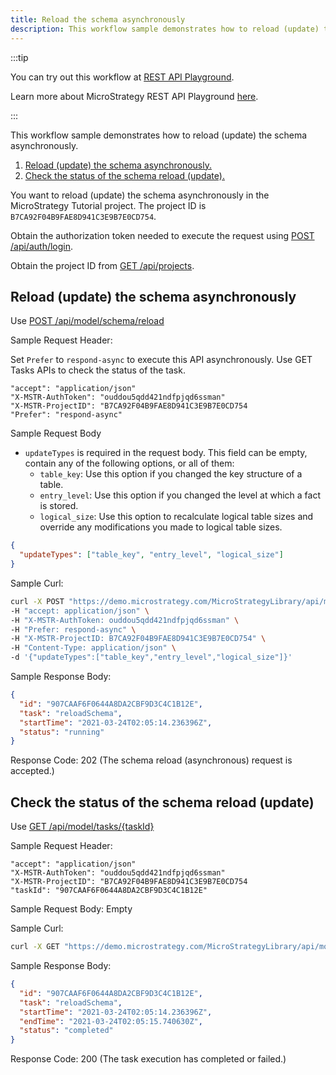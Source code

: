 ```yaml
---
title: Reload the schema asynchronously
description: This workflow sample demonstrates how to reload (update) the schema asynchronously.
---
```


:::tip

You can try out this workflow at [REST API Playground](https://www.postman.com/microstrategysdk/workspace/microstrategy-rest-api/folder/16131298-edc29ca6-4db8-4a8b-988e-11d9583ed993?ctx=documentation).

Learn more about MicroStrategy REST API Playground [here](/docs/getting-started/playground.md).

:::

This workflow sample demonstrates how to reload (update) the schema asynchronously.

1. [Reload (update) the schema asynchronously.](#reload-update-the-schema-asynchronously)
1. [Check the status of the schema reload (update).](#check-the-status-of-the-schema-reload-update)

You want to reload (update) the schema asynchronously in the MicroStrategy Tutorial project. The project ID is `B7CA92F04B9FAE8D941C3E9B7E0CD754`.

Obtain the authorization token needed to execute the request using [POST /api/auth/login](https://demo.microstrategy.com/MicroStrategyLibrary/api-docs/index.html#/Authentication/postLogin).

Obtain the project ID from [GET /api/projects](https://demo.microstrategy.com/MicroStrategyLibrary/api-docs/index.html#/Projects/getProjects_1).

## Reload (update) the schema asynchronously

Use [POST /api/model/schema/reload](https://demo.microstrategy.com/MicroStrategyLibrary/api-docs/index.html#/Schema/ms-schemaReload)

Sample Request Header:

Set `Prefer` to `respond-async` to execute this API asynchronously. Use GET Tasks APIs to check the status of the task.

```http
"accept": "application/json"
"X-MSTR-AuthToken": "ouddou5qdd421ndfpjqd6ssman"
"X-MSTR-ProjectID": "B7CA92F04B9FAE8D941C3E9B7E0CD754
"Prefer": "respond-async"
```

Sample Request Body

- `updateTypes` is required in the request body. This field can be empty, contain any of the following options, or all of them:
  - `table_key`: Use this option if you changed the key structure of a table.
  - `entry_level`: Use this option if you changed the level at which a fact is stored.
  - `logical_size`: Use this option to recalculate logical table sizes and override any modifications you made to logical table sizes.

```json
{
  "updateTypes": ["table_key", "entry_level", "logical_size"]
}
```

Sample Curl:

```bash
curl -X POST "https://demo.microstrategy.com/MicroStrategyLibrary/api/model/schema/reload" \
-H "accept: application/json" \
-H "X-MSTR-AuthToken: ouddou5qdd421ndfpjqd6ssman" \
-H "Prefer: respond-async" \
-H "X-MSTR-ProjectID: B7CA92F04B9FAE8D941C3E9B7E0CD754" \
-H "Content-Type: application/json" \
-d '{"updateTypes":["table_key","entry_level","logical_size"]}'
```

Sample Response Body:

```json
{
  "id": "907CAAF6F0644A8DA2CBF9D3C4C1B12E",
  "task": "reloadSchema",
  "startTime": "2021-03-24T02:05:14.236396Z",
  "status": "running"
}
```

Response Code: 202 (The schema reload (asynchronous) request is accepted.)

## Check the status of the schema reload (update)

Use [GET /api/model/tasks/{taskId}](https://demo.microstrategy.com/MicroStrategyLibrary/api-docs/index.html#/Schema/ms-getTask)

Sample Request Header:

```http
"accept": "application/json"
"X-MSTR-AuthToken": "ouddou5qdd421ndfpjqd6ssman"
"X-MSTR-ProjectID": "B7CA92F04B9FAE8D941C3E9B7E0CD754
"taskId": "907CAAF6F0644A8DA2CBF9D3C4C1B12E"
```

Sample Request Body: Empty

Sample Curl:

```bash
curl -X GET "https://demo.microstrategy.com/MicroStrategyLibrary/api/model/tasks/907CAAF6F0644A8DA2CBF9D3C4C1B12E" -H "accept: application/json" -H "X-MSTR-AuthToken: ouddou5qdd421ndfpjqd6ssman" -H "X-MSTR-ProjectID: B7CA92F04B9FAE8D941C3E9B7E0CD754"
```

Sample Response Body:

```json
{
  "id": "907CAAF6F0644A8DA2CBF9D3C4C1B12E",
  "task": "reloadSchema",
  "startTime": "2021-03-24T02:05:14.236396Z",
  "endTime": "2021-03-24T02:05:15.740630Z",
  "status": "completed"
}
```

Response Code: 200 (The task execution has completed or failed.)
